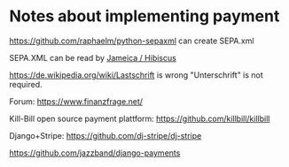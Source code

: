 # Notes about implementing payment

https://github.com/raphaelm/python-sepaxml can create SEPA.xml

SEPA.XML can be read by [Jameica / Hibiscus](https://www.willuhn.de/wiki/doku.php?id=start)

https://de.wikipedia.org/wiki/Lastschrift is wrong "Unterschrift" is not required.


Forum: https://www.finanzfrage.net/

Kill-Bill open source payment plattform: https://github.com/killbill/killbill

Django+Stripe: https://github.com/dj-stripe/dj-stripe 

https://github.com/jazzband/django-payments
